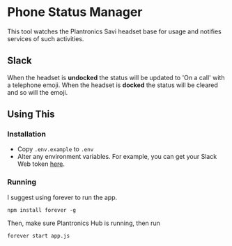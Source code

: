 # Phone Status Manager

This tool watches the Plantronics Savi headset base for usage and notifies services of such activities.

## Slack

When the headset is **undocked** the status will be updated to 'On a call' with a telephone emoji.
When the headset is **docked** the status will be cleared and so will the emoji.

## Using This

### Installation

- Copy `.env.example` to `.env`
- Alter any environment variables. For example, you can get your Slack Web token [here](https://api.slack.com/custom-integrations/legacy-tokens).

### Running

I suggest using forever to run the app.

`npm install forever -g`

Then, make sure Plantronics Hub is running, then run

`forever start app.js`
